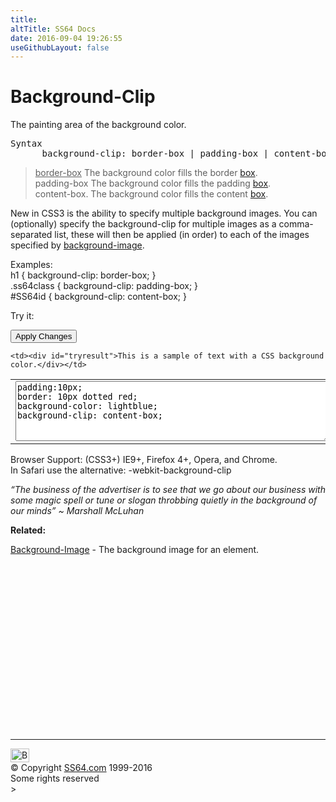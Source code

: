 ```yaml
---
title:
altTitle: SS64 Docs
date: 2016-09-04 19:26:55
useGithubLayout: false
---
```

<!-- #BeginLibraryItem "/Library/head_css.lbi" --><!-- #EndLibraryItem --><h1>Background-Clip</h1>
<p>The  painting area of the background color.</p>
<pre>Syntax
      background-clip: border-box | padding-box | content-box ; </pre>
<blockquote>
<p><span class="code"><u>border-box</u></span> The background color fills the border <a href="syntax-box-model.html">box</a>.<span class="code"><br>
padding-box</span> The background color fills the padding <a href="syntax-box-model.html">box</a>.<br>
<span class="code">content-box</span>. The background color fills the content <a href="syntax-box-model.html">box</a>.</p>
</blockquote>
<p>New in CSS3 is the ability to specify multiple background images. You can (optionally) specify the background-clip for multiple images as a comma-separated list, these will then be applied (in order) to each of the images specified by <a href="background-image.html">background-image</a>.</p>
<p>Examples:<br>
  <span class="code">h1 { background-clip: border-box; }<br>
    .ss64class { background-clip: padding-box; }</span><br>
    <span class="code">#SS64id { background-clip: content-box;  }</span>    <br>
</p>
<p>Try it:</p><input type="button" onclick="ApplyStyle()" value="Apply Changes">
<table>
  <tbody><tr>
    <td><textarea name="tryit" id="trycode" cols="60" rows="6" onfocus="this.style.background='#fff';" onblur="this.style.background='#eee';" tabindex="1">padding:10px;
border: 10px dotted red;
background-color: lightblue;
background-clip: content-box;</textarea></td>

    <td><div id="tryresult">This is a sample of text with a CSS background color.</div></td>
  </tr>
</tbody></table>

<p>Browser Support:  (CSS3+) IE9+, Firefox 4+, Opera, and Chrome. <br>
  In 
Safari use the alternative: <span class="code">-webkit-background-clip</span></p>
<p class="quote"><i>“The business of the advertiser is to see that we go about our business with some magic spell or tune or slogan throbbing quietly in the background of our minds”  ~ Marshall McLuhan</i></p>
<p><b>Related:</b></p>
<p><a href="background-image.html">Background-Image</a> - The background image for an element.<br>
  <br>
</p><!-- #BeginLibraryItem "/Library/foot_css.lbi" --><p>
<!-- CSS -->
<ins class="adsbygoogle" style="display:inline-block;width:300px;height:250px" data-ad-client="ca-pub-6140977852749469" data-ad-slot="2739097502"></ins>
<script>
(adsbygoogle = window.adsbygoogle || []).push({});
</script></p>
<hr>
<div id="bl" class="footer"><a href="background-clip.html#"><img src="../images/top.png" width="30" height="22" alt="Back to the Top"></a></div>
<div id="br" class="footer, tagline">© Copyright <a href="http://ss64.com/">SS64.com</a> 1999-2016<br>
Some rights reserved</div><!-- #EndLibraryItem -->
&gt;